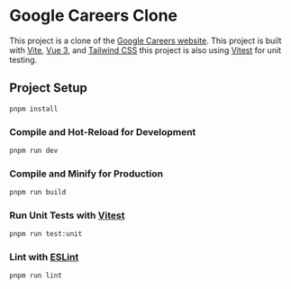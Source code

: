 # Google Careers Clone

This project is a clone of the [Google Careers website](https://careers.google.com). This project is built with [Vite](https://vitejs.dev/), [Vue 3](https://v3.vuejs.org/), and [Tailwind CSS](https://tailwindcss.com/) this project is also using [Vitest](https://vitest.dev/) for unit testing.

## Project Setup

```sh
pnpm install
```

### Compile and Hot-Reload for Development

```sh
pnpm run dev
```

### Compile and Minify for Production

```sh
pnpm run build
```

### Run Unit Tests with [Vitest](https://vitest.dev/)

```sh
pnpm run test:unit
```

### Lint with [ESLint](https://eslint.org/)

```sh
pnpm run lint
```

